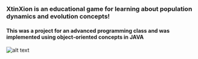 ### XtinXion is an educational game for learning about population dynamics and evolution concepts!
#### This was a project for an advanced programming class and was implemented using object-oriented concepts in JAVA

![alt text](https://github.com/jpxrc/Projects/edit/master/XtinXion/XtinXion/screenshot_1.png)
